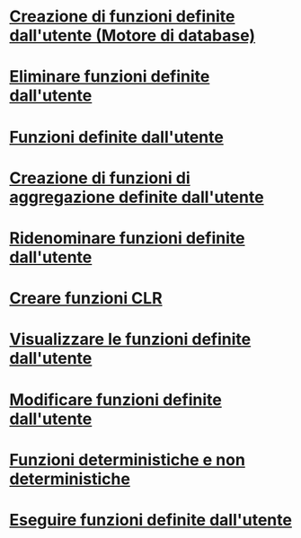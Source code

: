 # [Creazione di funzioni definite dall'utente (Motore di database)](create-user-defined-functions-database-engine.md)
# [Eliminare funzioni definite dall'utente](delete-user-defined-functions.md)
# [Funzioni definite dall'utente](user-defined-functions.md)
# [Creazione di funzioni di aggregazione definite dall'utente](create-user-defined-aggregates.md)
# [Ridenominare funzioni definite dall'utente](rename-user-defined-functions.md)
# [Creare funzioni CLR](create-clr-functions.md)
# [Visualizzare le funzioni definite dall'utente](view-user-defined-functions.md)
# [Modificare funzioni definite dall'utente](modify-user-defined-functions.md)
# [Funzioni deterministiche e non deterministiche](deterministic-and-nondeterministic-functions.md)
# [Eseguire funzioni definite dall'utente](execute-user-defined-functions.md)

